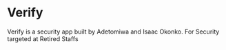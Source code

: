 # Verify
Verify is a security app built by Adetomiwa and Isaac Okonko. For Security targeted at Retired Staffs
